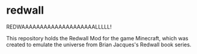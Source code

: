 # redwall
REDWAAAAAAAAAAAAAAAAAAAALLLLL!

This repository holds the Redwall Mod for the game Minecraft, which was created to emulate the universe from Brian Jacques's Redwall book series.
